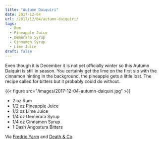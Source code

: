 ```yaml
---
title: "Autumn Daiquiri"
date: 2017-12-04
url: /2017/12/04/autumn-daiquiri/
tags:
  - Rum
  - Pineapple Juice
  - Demerara Syrup
  - Cinnamon Syrup
  - Lime Juice
draft: false
---
```


Even though it is December it is not yet officially winter so this Autumn Daiquiri is still in season. You certainly get the lime on the first sip with the cinnamon hinting in the background, the pineapple gets a little lost. The recipe called for bitters but it probably could do without.

{{< figure src="/images/2017-12-04-autumn-daiquiri.jpg" >}}

* 2 oz Rum
* 1/2 oz Pineapple Juice
* 1/2 oz Lime Juice
* 1/4 oz Demerara Syrup
* 1/4 oz Cinnamon Syrup
* 1 Dash Angostura Bitters

Via [Fredric Yarm](https://www.instagram.com/p/BZu5o_kAZ9G/) and [Death & Co](http://www.deathandcompany.com/)
